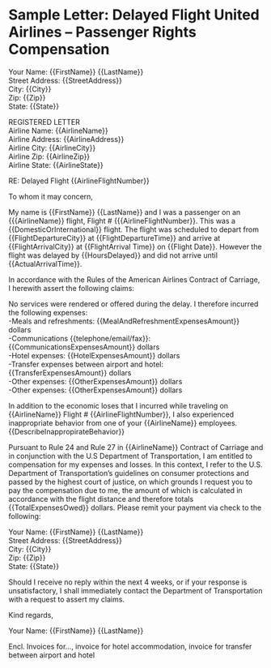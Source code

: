 # Sample Letter: Delayed Flight United Airlines – Passenger Rights Compensation 

Your Name: {{FirstName}} {{LastName}}  
Street Address:  {{StreetAddress}}  
City: {{City}}  
Zip: {{Zip}}  
State: {{State}}  

REGISTERED LETTER  
Airline Name: {{AirlineName}}  
Airline Address: {{AirlineAddress}}  
Airline City: {{AirlineCity}}   
Airline Zip: {{AirlineZip}}  						
Airline State: {{AirlineState}}  

RE: Delayed Flight {{AirlineFlightNumber}}  

To whom it may concern,  

My name is  {{FirstName}} {{LastName}} and I was a passenger on an {{{AirlineName}} flight, Flight # {{{AirlineFlightNumber}}. This was a {{DomesticOrInternational}} flight. The flight was scheduled to depart from {{FlightDepartureCity}} at {{FlightDepartureTime}} and arrive at {{FlightArrivalCity}} at {{FlightArrival Time}} on {{Flight Date}}. However the flight was delayed by {{HoursDelayed}} and did not arrive until {{ActualArrivalTime}}.


In accordance with the Rules of the American Airlines Contract of Carriage, I herewith assert the following claims:

No services were rendered or offered during the delay. I therefore incurred the following expenses:  
-Meals and refreshments:  {{MealAndRefreshmentExpensesAmount}} dollars  
-Communications {{telephone/email/fax}}: {{CommunicationsExpensesAmount}} dollars  
-Hotel expenses:  {{HotelExpensesAmount}} dollars  
-Transfer expenses between airport and hotel:  {{TransferExpensesAmount}} dollars  
-Other expenses:  {{OtherExpensesAmount}} dollars  
-Other expenses:  {{OtherExpensesAmount}} dollars  

In addition to the economic loses that I incurred while traveling on {{AirlineName}} Flight # {{AirlineFlightNumber}}, I also experienced inappropriate behavior from one of your {{AirlineName}} employees.   {{DescribeInappropirateBehavior}} 

Pursuant to Rule 24 and Rule 27  in {{AirlineName}} Contract of Carriage and in conjunction with the U.S Department of Transportation, I am entitled to compensation for my expenses and losses. In this context, I refer to the U.S. Department of Transportation’s guidelines on consumer protections and passed by the highest court of justice, on which grounds I request you to pay the compensation due to me, the amount of which is calculated in accordance with the flight distance and therefore totals {{TotalExpensesOwed}} dollars. Please remit your payment via check to the following:

Your Name: {{FirstName}} {{LastName}}  
Street Address:  {{StreetAddress}}  
City: {{City}}  
Zip: {{Zip}}	  
State: {{State}}  	

Should I receive no reply within the next 4 weeks, or if your response is unsatisfactory, I shall immediately contact the Department of Transportation with a request to assert my claims. 

Kind regards,

Your Name: {{FirstName}} {{LastName}}


Encl. Invoices for..., invoice for hotel accommodation, invoice for transfer between airport and hotel


